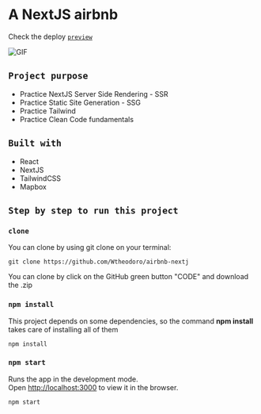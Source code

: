 # A NextJS airbnb

Check the deploy [`preview`](https://airbnb-nextjs-nu.vercel.app/)

![GIF](https://github.com/Wtheodoro/airbnb-nextjs/blob/main/public/gif/airbnb.gif)

## `Project purpose`
- Practice NextJS Server Side Rendering - SSR
- Practice Static Site Generation - SSG
- Practice Tailwind
- Practice Clean Code fundamentals
## `Built with`
- React
- NextJS
- TailwindCSS
- Mapbox

## `Step by step to run this project`

### `clone`
You can clone by using git clone on your terminal:

    git clone https://github.com/Wtheodoro/airbnb-nextj

You can clone by click on the GitHub green button "CODE" and download the .zip

### `npm install`
This project depends on some dependencies, so the command **npm install** takes care of installing all of them

    npm install


### `npm start`
Runs the app in the development mode.\
Open [http://localhost:3000](http://localhost:3000) to view it in the browser.

    npm start
